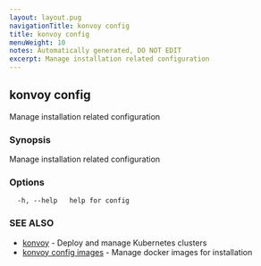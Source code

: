 ```yaml
---
layout: layout.pug
navigationTitle: konvoy config
title: konvoy config
menuWeight: 10
notes: Automatically generated, DO NOT EDIT
excerpt: Manage installation related configuration
---
```


## konvoy config

Manage installation related configuration

### Synopsis

Manage installation related configuration

### Options

```
  -h, --help   help for config
```

### SEE ALSO

* [konvoy](../)	 - Deploy and manage Kubernetes clusters
* [konvoy config images](./konvoy-config-images/)	 - Manage docker images for installation

